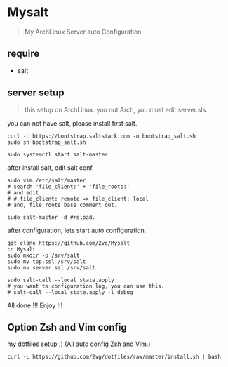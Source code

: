# Mysalt
> My ArchLinux Server auto Configuration.

## require
- salt

## server setup
> this setup on ArchLinux. you not Arch, you must edit server.sls.

you can not have salt, please install first salt.
``` shell
curl -L https://bootstrap.saltstack.com -o bootstrap_salt.sh
sudo sh bootstrap_salt.sh

sudo systemctl start salt-master
```

after install salt, edit salt conf.

``` shell
sudo vim /etc/salt/master
# search 'file_client:' + 'file_roots:'
# and edit
# # file_client: remote => file_client: local
# and, file_roots base comment out.

sudo salt-master -d #reload.
```

after configuration, lets start auto configuration.

``` shell
git clone https://github.com/2vg/Mysalt
cd Mysalt
sudo mkdir -p /srv/salt
sudo mv top.ssl /srv/salt
sudo mv server.ssl /srv/salt

sudo salt-call --local state.apply
# you want to configuration log, you can use this.
# salt-call --local state.apply -l debug
```

All done !!! Enjoy !!!

## Option Zsh and Vim config
my dotfiles setup ;) (All auto config Zsh and Vim.)
``` shell
curl -L https://github.com/2vg/dotfiles/raw/master/install.sh | bash
```